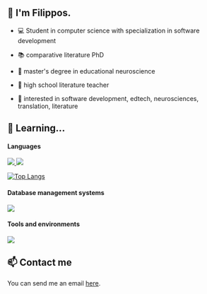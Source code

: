 ## 👋 I'm Filippos.

* 💻 Student in computer science with specialization in software development

* 📚 comparative literature PhD
  
* 🧠 master's degree in educational neuroscience
  
* 🏫 high school literature teacher

* 🧐 interested in software development, edtech, neurosciences, translation, literature

## 🌱 Learning...

#### Languages


  <a href="https://skillicons.dev">
    <img src="https://skillicons.dev/icons?i=py,java,cs" />
  </a>


  <a href="https://skillicons.dev">
    <img src="https://skillicons.dev/icons?i=html,css,js,php" />
  </a>

  [![Top Langs](https://github-readme-stats.vercel.app/api/top-langs/?username=filkat34&layout=pie&hide_title=true)](https://github.com/filkat34/github-readme-stats)

#### Database management systems

<p>
  <a href="https://skillicons.dev">
    <img src="https://skillicons.dev/icons?i=mysql,postgres,mongodb" />
  </a>
</p>

#### Tools and environments

<p>
  <a href="https://skillicons.dev">
    <img src="https://skillicons.dev/icons?i=debian,windows,github,vscode,visualstudio,pycharm,eclipse" />
  </a>
</p>

## 📫 Contact me

You can send me an email <a href="mailto:filippos29@hotmail.com">here</a>.
